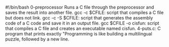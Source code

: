 #!/bin/bash
0-preprocessor	Runs a C file through the preprocessor and saves the result into another file.
gcc -c $CFILE: script that compiles a C file but does not link.
gcc -c -S $CFILE:  script that generates the assembly code of a C code and save it in an output file.
gcc $CFILE -o cisfun:  script that compiles a C file and creates an executable named cisfun.
4-puts.c:  C program that prints exactly "Programming is like building a multilingual puzzle, followed by a new line.
